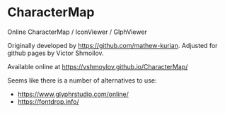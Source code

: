 # CharacterMap
Online CharacterMap / IconViewer / GlphViewer

Originally developed by https://github.com/mathew-kurian. Adjusted for github pages by Victor Shmoilov.

Available online at https://vshmoylov.github.io/CharacterMap/

Seems like there is a number of alternatives to use:
* https://www.glyphrstudio.com/online/
* https://fontdrop.info/
